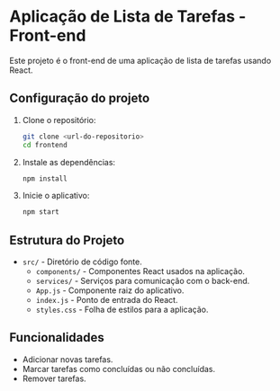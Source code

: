 # Aplicação de Lista de Tarefas - Front-end

Este projeto é o front-end de uma aplicação de lista de tarefas usando React.

## Configuração do projeto

1. Clone o repositório:
   ```bash
   git clone <url-do-repositorio>
   cd frontend
   ```

2. Instale as dependências:
   ```bash
   npm install
   ```

3. Inicie o aplicativo:
   ```bash
   npm start
   ```

## Estrutura do Projeto

- `src/` - Diretório de código fonte.
  - `components/` - Componentes React usados na aplicação.
  - `services/` - Serviços para comunicação com o back-end.
  - `App.js` - Componente raiz do aplicativo.
  - `index.js` - Ponto de entrada do React.
  - `styles.css` - Folha de estilos para a aplicação.

## Funcionalidades

- Adicionar novas tarefas.
- Marcar tarefas como concluídas ou não concluídas.
- Remover tarefas.
